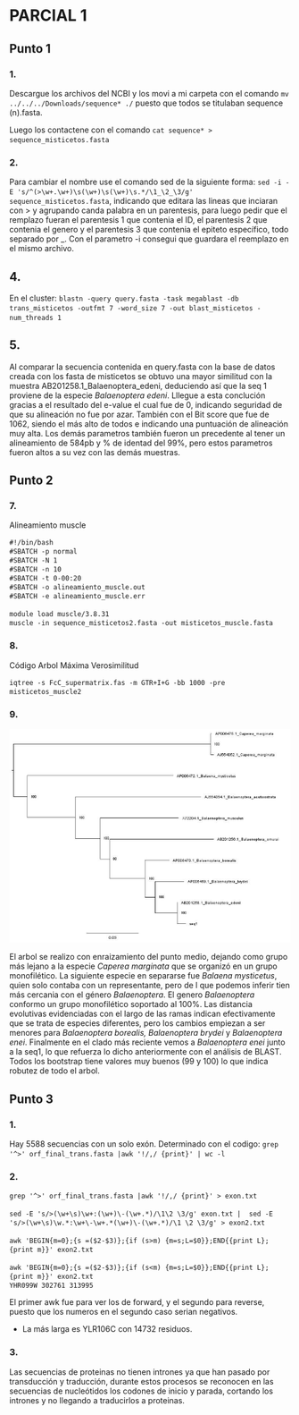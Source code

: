 # PARCIAL 1

## Punto 1

### 1.
Descargue los archivos del NCBI y los movi a mi carpeta con el comando ```mv ../../../Downloads/sequence* ./``` puesto que todos se titulaban sequence (n).fasta.

Luego los contactene con el comando ```cat sequence* > sequence_misticetos.fasta```

### 2.
Para cambiar el nombre use el comando sed de la siguiente forma: ```sed -i -E 's/^(>\w+.\w+)\s(\w+)\s(\w+)\s.*/\1_\2_\3/g' sequence_misticetos.fasta```, indicando que editara las lineas que inciaran con > y agrupando canda palabra en un parentesis, para luego pedir que el remplazo fueran el parentesis 1 que contenia el ID, el parentesis 2 que contenia el genero y el parentesis 3 que contenia el epiteto específico, todo separado por _. Con el parametro -i consegui que guardara el reemplazo en el mismo archivo.

## 4.
En el cluster: ```blastn -query query.fasta -task megablast -db trans_misticetos -outfmt 7 -word_size 7 -out blast_misticetos -num_threads 1```

## 5.
Al comparar la secuencia contenida en query.fasta con la base de datos creada con los fasta de misticetos se obtuvo una mayor similitud con la muestra AB201258.1_Balaenoptera_edeni, deduciendo así que la seq 1 proviene de la especie *Balaenoptera edeni*. Lllegue a esta conclución gracias a el resultado del e-value el cual fue de 0, indicando  seguridad de que su alineación no fue por azar. También con el Bit score que fue de 1062, siendo el más alto de todos e indicando una puntuación de alineación muy alta. Los demás parametros también fueron un precedente al tener un alineamiento de 584pb y % de identad del 99%, pero estos parametros fueron altos a su vez con las demás muestras.

## Punto 2

### 7.
Alineamiento muscle
```
#!/bin/bash
#SBATCH -p normal
#SBATCH -N 1
#SBATCH -n 10
#SBATCH -t 0-00:20
#SBATCH -o alineamiento_muscle.out
#SBATCH -e alineamiento_muscle.err

module load muscle/3.8.31
muscle -in sequence_misticetos2.fasta -out misticetos_muscle.fasta
```

### 8.
Código Arbol Máxima Verosimilitud

```
iqtree -s FcC_supermatrix.fas -m GTR+I+G -bb 1000 -pre misticetos_muscle2
```

### 9.
![Arbol](https://github.com/Ana-Osorio-B/parcial_bioinformatica/blob/main/misticetos_muscle2.jpeg)

El arbol se realizo con enraizamiento del punto medio, dejando como grupo más lejano a la especie *Caperea marginata* que se organizó en un grupo monofilético. La siguiente especie en separarse fue *Balaena mysticetus*, quien solo contaba con un representante, pero de l que podemos inferir tien más cercania con el género *Balaenoptera*. El genero *Balaenoptera* conformo un grupo monofilético soportado al 100%. Las distancia evolutivas evidenciadas con el largo de las ramas indican efectivamente que se trata de especies diferentes, pero los cambios empiezan a ser menores para *Balaenoptera borealis, Balaenoptera brydei* y *Balaenoptera enei*. Finalmente en el clado más reciente vemos a *Balaenoptera enei* junto a la seq1, lo que refuerza lo dicho anteriormente con el análisis de BLAST. Todos los bootstrap tiene valores muy buenos (99 y 100) lo que indica robutez de todo el arbol.

## Punto 3

### 1.
Hay 5588 secuencias con un solo exón. Determinado con el codigo: ```grep '^>' orf_final_trans.fasta |awk '!/,/ {print}' | wc -l```

### 2.
```
grep '^>' orf_final_trans.fasta |awk '!/,/ {print}' > exon.txt

sed -E 's/>(\w+\s)\w+:(\w+)\-(\w+.*)/\1\2 \3/g' exon.txt |  sed -E 's/>(\w+\s)\w.*:\w+\-\w+.*(\w+)\-(\w+.*)/\1 \2 \3/g' > exon2.txt

awk 'BEGIN{m=0};{s =($2-$3)};{if (s>m) {m=s;L=$0}};END{{print L};{print m}}' exon2.txt

awk 'BEGIN{m=0};{s =($2-$3)};{if (s<m) {m=s;L=$0}};END{{print L};{print m}}' exon2.txt
YHR099W 302761 313995
```
El primer awk fue para ver los de forward, y el segundo para reverse, puesto que los numeros en el segundo caso serian negativos.

* La más larga es YLR106C con 14732 residuos.

### 3.
Las secuencias de proteinas no tienen intrones ya que han pasado por transducción y traducción, durante estos procesos se reconocen en las secuencias de nucleótidos los codones de inicio y parada, cortando los intrones y no llegando a traducirlos a proteinas.
